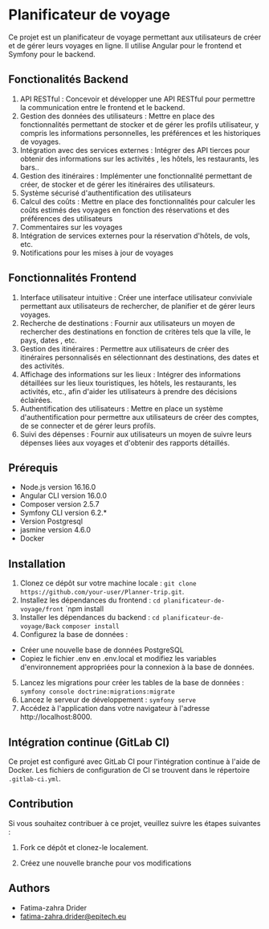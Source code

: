 
# Planificateur de voyage

Ce projet est un planificateur de voyage permettant aux utilisateurs de créer et de gérer leurs voyages en ligne. Il utilise Angular pour le frontend et Symfony pour le backend.
## Fonctionalités  Backend
1. API RESTful : Concevoir et développer une API RESTful pour permettre la communication entre le frontend et le backend.
2. Gestion des données des utilisateurs : Mettre en place des fonctionnalités permettant de stocker et de gérer les profils utilisateur, y compris les informations personnelles, les préférences et les historiques de voyages.
3. Intégration avec des services externes : Intégrer des API tierces pour obtenir des informations sur les activités , les hôtels, les restaurants, les bars..
4. Gestion des itinéraires :  Implémenter une fonctionnalité permettant de créer, de stocker et de gérer les itinéraires des utilisateurs.
5. Système sécurisé d'authentification des utilisateurs
6. Calcul des coûts : Mettre en place des fonctionnalités pour calculer les coûts estimés des voyages en fonction des réservations et des préférences des utilisateurs
7. Commentaires sur les voyages
8. Intégration de services externes pour la réservation d'hôtels, de vols, etc.
9. Notifications pour les mises à jour de voyages

## Fonctionnalités Frontend
1. Interface utilisateur intuitive :  Créer une interface utilisateur conviviale permettant aux utilisateurs de rechercher, de planifier et de gérer leurs voyages.
2. Recherche de destinations : Fournir aux utilisateurs un moyen de rechercher des destinations en fonction de critères tels que la ville, le pays, dates , etc.
3. Gestion des itinéraires : Permettre aux utilisateurs de créer des itinéraires personnalisés en sélectionnant des destinations, des dates et des activités.
4. Affichage des informations sur les lieux : Intégrer des informations détaillées sur les lieux touristiques, les hôtels, les restaurants, les activités, etc., afin d'aider les utilisateurs à prendre des décisions éclairées.
5. Authentification des utilisateurs : Mettre en place un système d'authentification pour permettre aux utilisateurs de créer des comptes, de se connecter et de gérer leurs profils.
6. Suivi des dépenses : Fournir aux utilisateurs un moyen de suivre leurs dépenses liées aux voyages et d'obtenir des rapports détaillés.

## Prérequis

- Node.js version 16.16.0
- Angular CLI version 16.0.0
- Composer version 2.5.7
- Symfony CLI version 6.2.*
- Version Postgresql
- jasmine version 4.6.0
- Docker


## Installation

1. Clonez ce dépôt sur votre machine locale : `git clone https://github.com/your-user/Planner-trip.git`.
2. Installez les dépendances du frontend :
   `cd planificateur-de-voyage/front`
   `npm install
3. Installer les dépendances du backend :
   `cd planificateur-de-voyage/Back`
   `composer install`
4. Configurez la base de données :
- Créer une nouvelle base de données PostgreSQL
- Copiez le fichier .env en .env.local et modifiez les variables d'environnement appropriées pour la connexion à la base de données.
5. Lancez les migrations pour créer les tables de la base de données :
   `symfony console doctrine:migrations:migrate`
6. Lancez le serveur de développement :
   `symfony serve`
7. Accédez à l'application dans votre navigateur à l'adresse http://localhost:8000.


## Intégration continue (GitLab CI)

Ce projet est configuré avec GitLab CI pour l'intégration continue à l'aide de Docker. Les fichiers de configuration de CI se trouvent dans le répertoire `.gitlab-ci.yml`.

## Contribution

Si vous souhaitez contribuer à ce projet, veuillez suivre les étapes suivantes :

1. Fork ce dépôt et clonez-le localement.

2. Créez une nouvelle branche pour vos modifications


## Authors
- Fatima-zahra Drider
- fatima-zahra.drider@epitech.eu
